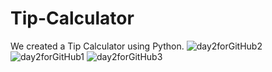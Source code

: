# Tip-Calculator
We created a Tip Calculator using Python.
![day2forGitHub2](https://github.com/user-attachments/assets/8e283c70-7cfb-4123-a86d-55ab9d12ac61)
![day2forGitHub1](https://github.com/user-attachments/assets/6a604628-971b-4880-b607-eb8b2271140a)
![day2forGitHub3](https://github.com/user-attachments/assets/49ecd67f-cb46-422c-b82a-b8dc27991c4b)
